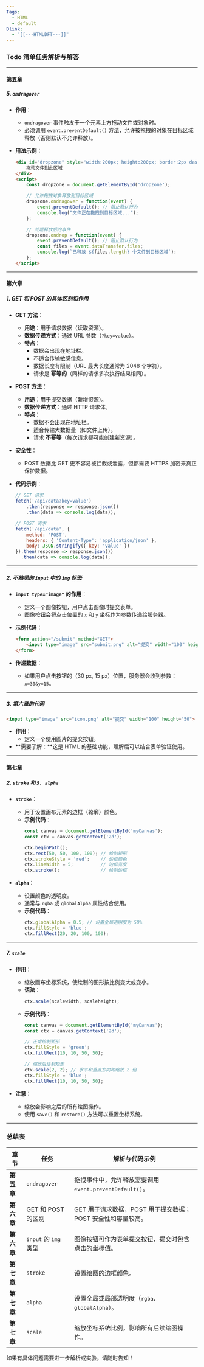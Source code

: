```yaml
---
Tags:
  - HTML
  - default
Dlink:
  - "[[---HTMLDFT---]]"
---
```



### **Todo 清单任务解析与解答**

---

#### **第五章**
##### **5. `ondragover`**
- **作用**：
  - `ondragover` 事件触发于一个元素上方拖动文件或对象时。
  - 必须调用 `event.preventDefault()` 方法，允许被拖拽的对象在目标区域释放（否则默认不允许释放）。

- **用法示例**：
  ```html
  <div id="dropzone" style="width:200px; height:200px; border:2px dashed gray;">
      拖动文件到此区域
  </div>
  <script>
      const dropzone = document.getElementById('dropzone');

      // 允许拖拽对象释放到目标区域
      dropzone.ondragover = function(event) {
          event.preventDefault(); // 阻止默认行为
          console.log("文件正在拖拽到目标区域...");
      };

      // 处理释放后的事件
      dropzone.ondrop = function(event) {
          event.preventDefault(); // 阻止默认行为
          const files = event.dataTransfer.files;
          console.log(`已释放 ${files.length} 个文件到目标区域`);
      };
  </script>
  ```

---

#### **第六章**
##### **1. GET 和 POST 的具体区别和作用**
- **GET 方法**：
  - **用途**：用于请求数据（读取资源）。
  - **数据传递方式**：通过 URL 参数（`?key=value`）。
  - **特点**：
    - 数据会出现在地址栏。
    - 不适合传输敏感信息。
    - 数据长度有限制（URL 最大长度通常为 2048 个字符）。
    - 请求是 **幂等的**（同样的请求多次执行结果相同）。

- **POST 方法**：
  - **用途**：用于提交数据（新增资源）。
  - **数据传递方式**：通过 HTTP 请求体。
  - **特点**：
    - 数据不会出现在地址栏。
    - 适合传输大数据量（如文件上传）。
    - 请求 **不幂等**（每次请求都可能创建新资源）。

- **安全性**：
  - POST 数据比 GET 更不容易被拦截或泄露，但都需要 HTTPS 加密来真正保护数据。

- **代码示例**：
  ```javascript
  // GET 请求
  fetch('/api/data?key=value')
      .then(response => response.json())
      .then(data => console.log(data));

  // POST 请求
  fetch('/api/data', {
      method: 'POST',
      headers: { 'Content-Type': 'application/json' },
      body: JSON.stringify({ key: 'value' })
  }).then(response => response.json())
    .then(data => console.log(data));
  ```

---

##### **2. 不熟悉的 `input` 中的 `img` 标签**
- **`input type="image"` 的作用**：
  - 定义一个图像按钮，用户点击图像时提交表单。
  - 图像按钮会将点击位置的 `x` 和 `y` 坐标作为参数传递给服务器。

- **示例代码**：
  ```html
  <form action="/submit" method="GET">
      <input type="image" src="submit.png" alt="提交" width="100" height="50">
  </form>
  ```
- **传递数据**：
  - 如果用户点击按钮的（30 px, 15 px）位置，服务器会收到参数：`x=30&y=15`。

---

##### **3. 第六章的代码**
```html
<input type="image" src="icon.png" alt="提交" width="100" height="50">
```
- **作用**：
  - 定义一个使用图片的提交按钮。
- **需要了解：**这是 HTML 的基础功能，理解后可以结合表单验证使用。

---

#### **第七章**
##### **2. `stroke` 和 `5. alpha`**
- **`stroke`**：
  - 用于设置画布元素的边框（轮廓）颜色。
  - **示例代码**：
    ```javascript
    const canvas = document.getElementById('myCanvas');
    const ctx = canvas.getContext('2d');

    ctx.beginPath();
    ctx.rect(50, 50, 100, 100); // 绘制矩形
    ctx.strokeStyle = 'red';    // 边框颜色
    ctx.lineWidth = 5;          // 边框宽度
    ctx.stroke();               // 绘制边框
    ```

- **`alpha`**：
  - 设置颜色的透明度。
  - 通常与 `rgba` 或 `globalAlpha` 属性结合使用。
  - **示例代码**：
    ```javascript
    ctx.globalAlpha = 0.5; // 设置全局透明度为 50%
    ctx.fillStyle = 'blue';
    ctx.fillRect(20, 20, 100, 100);
    ```

---

##### **7. `scale`**
- **作用**：
  - 缩放画布坐标系统，使绘制的图形按比例变大或变小。
  - **语法**：
    ```javascript
    ctx.scale(scalewidth, scaleheight);
    ```
  - **示例代码**：
    ```javascript
    const canvas = document.getElementById('myCanvas');
    const ctx = canvas.getContext('2d');

    // 正常绘制矩形
    ctx.fillStyle = 'green';
    ctx.fillRect(10, 10, 50, 50);

    // 缩放后绘制矩形
    ctx.scale(2, 2); // 水平和垂直方向均缩放 2 倍
    ctx.fillStyle = 'blue';
    ctx.fillRect(10, 10, 50, 50);
    ```

- **注意**：
  - 缩放会影响之后的所有绘图操作。
  - 使用 `save()` 和 `restore()` 方法可以重置坐标系统。

---

### **总结表**

| **章节**  | **任务**             | **解析与代码示例**                              |
| ------- | ------------------ | ---------------------------------------- |
| **第五章** | `ondragover`       | 拖拽事件中，允许释放需要调用 `event.preventDefault()`。 |
| **第六章** | GET 和 POST 的区别     | GET 用于请求数据，POST 用于提交数据；POST 安全性和容量较高。    |
| **第六章** | `input` 的 `img` 类型 | 图像按钮可作为表单提交按钮，提交时包含点击的坐标值。               |
| **第七章** | `stroke`           | 设置绘图的边框颜色。                               |
| **第七章** | `alpha`            | 设置全局或局部透明度（`rgba`、`globalAlpha`）。        |
| **第七章** | `scale`            | 缩放坐标系统比例，影响所有后续绘图操作。                     |

如果有具体问题需要进一步解析或实验，请随时告知！